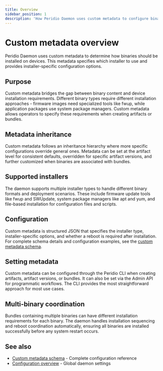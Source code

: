 ```yaml
---
title: Overview
sidebar_position: 1
description: 'How Peridio Daemon uses custom metadata to configure binary installation behavior.'
---
```


# Custom metadata overview

Peridio Daemon uses custom metadata to determine how binaries should be installed on devices. This metadata specifies which installer to use and provides installer-specific configuration options.

## Purpose

Custom metadata bridges the gap between binary content and device installation requirements. Different binary types require different installation approaches - firmware images need specialized tools like fwup, while application packages use system package managers. Custom metadata allows operators to specify these requirements when creating artifacts or bundles.

## Metadata inheritance

Custom metadata follows an inheritance hierarchy where more specific configurations override general ones. Metadata can be set at the artifact level for consistent defaults, overridden for specific artifact versions, and further customized when binaries are associated with bundles.

## Supported installers

The daemon supports multiple installer types to handle different binary formats and deployment scenarios. These include firmware update tools like fwup and SWUpdate, system package managers like apt and yum, and file-based installation for configuration files and scripts.

## Configuration

Custom metadata is structured JSON that specifies the installer type, installer-specific options, and whether a reboot is required after installation. For complete schema details and configuration examples, see the [custom metadata schema](./schema.mdx).

## Setting metadata

Custom metadata can be configured through the Peridio CLI when creating artifacts, artifact versions, or bundles. It can also be set via the Admin API for programmatic workflows. The CLI provides the most straightforward approach for most use cases.

## Multi-binary coordination

Bundles containing multiple binaries can have different installation requirements for each binary. The daemon handles installation sequencing and reboot coordination automatically, ensuring all binaries are installed successfully before any system restart occurs.

## See also

- [Custom metadata schema](./schema.mdx) - Complete configuration reference
- [Configuration overview](../run-time-configuration/overview.md) - Global daemon settings
